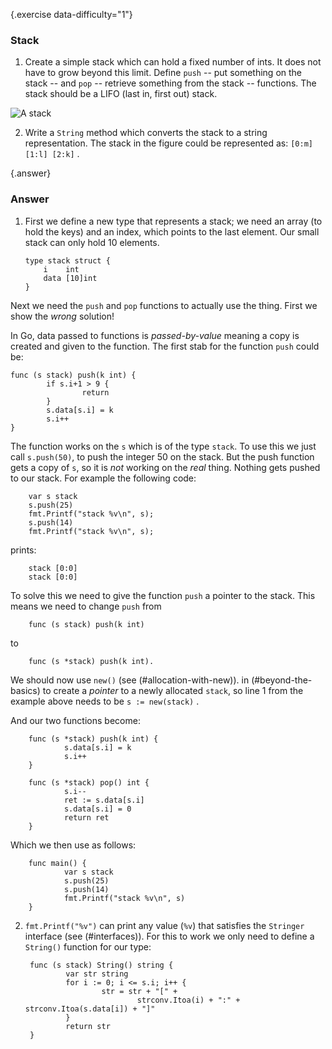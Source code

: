 {.exercise data-difficulty="1"}
### Stack
1. Create a simple stack which can hold a
fixed number of ints. It does not have to grow beyond this limit.
Define `push` -- put something on the stack -- and `pop`
-- retrieve something from the stack -- functions. The stack should be
a LIFO (last in, first out) stack.

![A stack](fig/stack.png "A stack.")

2. Write a `String` method which
converts the stack to a string representation. 
The stack in the figure could be represented as: `[0:m] [1:l] [2:k]` .


{.answer}
### Answer

1.  First we define a new type that represents a stack; we need an
 array (to hold the keys) and an index, which points to the last element.
 Our small stack can only hold 10 elements.

        type stack struct {
            i    int
            data [10]int
        }

Next we need the `push` and `pop` functions to actually
use the thing. First we show the *wrong* solution!

In Go, data passed to functions is *passed-by-value* meaning a copy
is created and given to the function. The first stab for the function
`push` could be:

    func (s stack) push(k int) {
            if s.i+1 > 9 {
                    return
            }
            s.data[s.i] = k
            s.i++
    }
The function works on the `s` which is of the type `stack`. To
use this we just call `s.push(50)`, to push the integer 50 on
the stack. But the push function gets a copy of `s`, so it is
*not* working on the *real* thing. Nothing gets pushed to our
stack. For example the following code:

        var s stack
        s.push(25)
        fmt.Printf("stack %v\n", s);
        s.push(14)
        fmt.Printf("stack %v\n", s);

prints:

        stack [0:0]
        stack [0:0]

To solve this we need to give the function `push` a pointer
to the stack. This means we need to change `push` from

        func (s stack) push(k int)
to

        func (s *stack) push(k int).

We should now use `new()` (see (#allocation-with-new)).
in (#beyond-the-basics) to create a *pointer* to a newly
allocated `stack`, so line 1 from the example above needs to be
`s := new(stack)` .

And our two functions become:

        func (s *stack) push(k int) {
                s.data[s.i] = k
                s.i++
        }

        func (s *stack) pop() int {
                s.i--
                ret := s.data[s.i]
                s.data[s.i] = 0
                return ret
        }

Which we then use as follows:

        func main() {
                var s stack
                s.push(25)
                s.push(14)
                fmt.Printf("stack %v\n", s)
        }


2. `fmt.Printf("%v")` can
print any value (`%v`) that satisfies the `Stringer` interface
(see (#interfaces)).
For this to work we only need to define a `String()` function for
our type:

        func (s stack) String() string {
                var str string
                for i := 0; i <= s.i; i++ {
                        str = str + "[" +
                                strconv.Itoa(i) + ":" + strconv.Itoa(s.data[i]) + "]"
                }
                return str
        }
